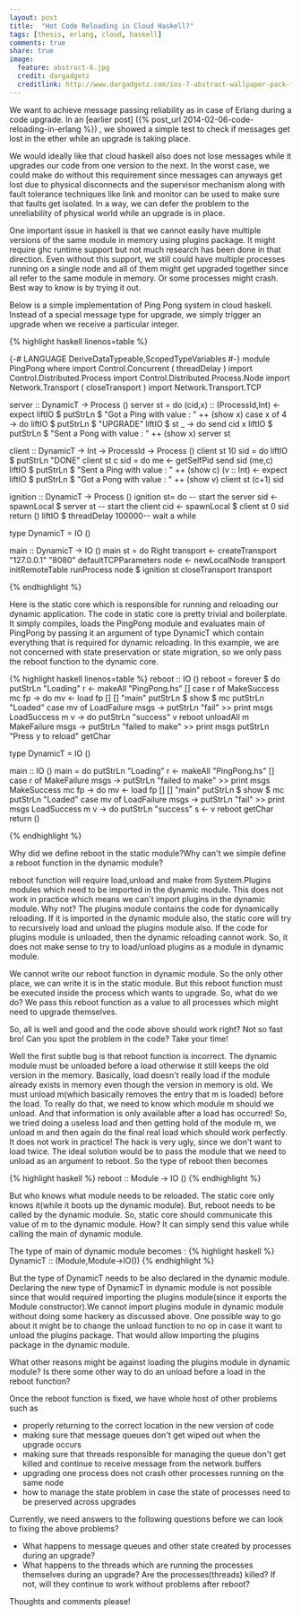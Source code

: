 ```yaml
---
layout: post
title:  "Hot Code Reloading in Cloud Haskell?"
tags: [thesis, erlang, cloud, haskell]
comments: true
share: true
image:
  feature: abstract-6.jpg
  credit: dargadgetz
  creditlink: http://www.dargadgetz.com/ios-7-abstract-wallpaper-pack-for-iphone-5-and-ipod-touch-retina/
---
```


We want to achieve message passing reliability as in case of Erlang
during a code upgrade.  In an [earlier post] ({% post_url 2014-02-06-code-reloading-in-erlang %}) , we showed a simple test to
check if messages get lost in the ether while an upgrade is taking
place.

We would ideally like that cloud haskell also does not lose
messages while it upgrades our code from one version to the next.
In the worst case, we could make do without this requirement since
messages can anyways get lost due to physical disconnects and the
supervisor mechanism along with fault tolerance techniques like link
and monitor can be used to make sure that faults get isolated. In a
way, we can defer the problem to the unreliability of physical world
while an upgrade is in place.

One important issue in haskell is that we cannot easily have multiple
versions of the same module in memory using plugins package. It might
require ghc runtime support but not much research has been done in
that direction. Even without this support, we still could have
multiple processes running on a single node and all of them might get
upgraded together since all refer to the same module in memory. Or
some processes might crash. Best way to know is by trying it out.

Below is a simple implementation of Ping Pong system in cloud
haskell. Instead of a special message type for upgrade, we simply
trigger an upgrade when we receive a particular integer.

{% highlight haskell linenos=table %}

{-# LANGUAGE DeriveDataTypeable,ScopedTypeVariables #-}
module PingPong where
import Control.Concurrent ( threadDelay )
import Control.Distributed.Process
import Control.Distributed.Process.Node
import Network.Transport ( closeTransport )
import Network.Transport.TCP

server :: DynamicT -> Process ()
server st = do
    (cid,x) :: (ProcessId,Int) <- expect
    liftIO $ putStrLn $ "Got  a Ping with value : " ++ (show x)
    case x of
      4 -> do
        liftIO $ putStrLn $ "UPGRADE"
        liftIO $ st
      _ -> do
        send cid x
        liftIO $ putStrLn $ "Sent a Pong with value : " ++ (show x)
        server st

client :: DynamicT -> Int -> ProcessId -> Process ()
client st 10 sid = do
  liftIO $ putStrLn "DONE"
client st c sid = do
  me <- getSelfPid
  send sid (me,c)
  liftIO $ putStrLn $ "Sent a Ping with value : " ++ (show c)
  (v :: Int) <- expect
  liftIO $ putStrLn $ "Got  a Pong with value : " ++ (show v)
  client st (c+1) sid

ignition :: DynamicT -> Process ()
ignition st= do
    -- start the server
    sid <- spawnLocal $ server st
    -- start the client
    cid <- spawnLocal $ client st 0 sid
    return ()
    liftIO $ threadDelay 100000-- wait a while

type DynamicT = IO ()

main :: DynamicT -> IO ()
main st = do
    Right transport <- createTransport "127.0.0.1" "8080"
                            defaultTCPParameters
    node <- newLocalNode transport initRemoteTable
    runProcess node $ ignition st
    closeTransport transport

{% endhighlight %}

Here is the static core which is responsible for running and reloading
our dynamic application. The code in static core is pretty trivial
and boilerplate. It simply compiles, loads the PingPong module and
evaluates main of PingPong by passing it an argument of type DynamicT
which contain everything that is required for dynamic reloading. In
this example, we are not concerned with state preservation or state
migration, so we only pass the reboot function to the dynamic core.

{% highlight haskell linenos=table %}
reboot :: IO ()
reboot = forever $ do
  putStrLn "Loading"
  r <- makeAll "PingPong.hs" []
  case r of
    MakeSuccess mc fp -> do
      mv <- load fp [] [] "main"
      putStrLn $ show $ mc
      putStrLn "Loaded"
      case mv of
        LoadFailure msgs -> putStrLn "fail" >> print msgs
        LoadSuccess m v -> do
        putStrLn "success"
        v reboot
        unloadAll m
    MakeFailure msgs -> putStrLn "failed to make" >> print msgs
  putStrLn "Press y to reload"
  getChar

type DynamicT = IO ()

main :: IO ()
main = do
  putStrLn "Loading"
  r <- makeAll "PingPong.hs" []
  case r of
    MakeFailure msgs -> putStrLn "failed to make" >> print msgs
    MakeSuccess mc fp -> do
      mv <- load fp [] [] "main"
      putStrLn $ show $ mc
      putStrLn "Loaded"
      case mv of
        LoadFailure msgs -> putStrLn "fail" >> print msgs
        LoadSuccess m v -> do
        putStrLn "success"
        s <- v reboot
        getChar
        return ()

{% endhighlight %}


Why did we define reboot in the static module?Why can't we simple
define a reboot function in the dynamic module?

reboot function will require load,unload and make from System.Plugins
modules which need to be imported in the dynamic module. This does not
work in practice which means we can't import plugins in the dynamic
module. Why not? The plugins module contains the code for dynamically
reloading. If it is imported in the dynamic module also, the static
core will try to recursively load and unload the plugins module
also. If the code for plugins module is unloaded, then the dynamic
reloading cannot work. So, it does not make sense to try to
load/unload plugins as a module in dynamic module.

We cannot write our reboot function in dynamic module. So the only
other place, we can write it is in the static module. But this reboot
function must be executed inside the process which wants to
upgrade. So, what do we do? We pass this reboot function as a value to
all processes which might need to upgrade themselves.

So, all is well and good and the code above should work right? Not so
fast bro! Can you spot the problem in the code? Take your time!

Well the first subtle bug is that reboot function is incorrect. The
dynamic module must be unloaded before a load otherwise it still keeps
the old version in the memory. Basically, load doesn't really load if
the module already exists in memory even though the version in memory
is old. We must unload m(which basically removes the entry that m is
loaded) before the load. To really do that, we need to know which
module m should we unload. And that information is only available
after a load has occurred! So, we tried doing a useless load and then
getting hold of the module m, we unload m  and then again do the final
real load which should work perfectly. It does not work in practice!
The hack is very ugly, since we don't want to load twice.
The ideal solution would be to pass the module that we need to unload
as an argument to reboot. So the type of reboot then becomes

{% highlight haskell %}
reboot :: Module -> IO ()
{% endhighlight %}

But who knows what module needs to be reloaded. The static core only
knows it(while it boots up the dynamic module). But, reboot needs to
be called by the dynamic module. So, static core should communicate
this value of m to the dynamic module. How? It can simply send this
value while calling the main of dynamic module.

The type of main of dynamic module becomes :
{% highlight haskell %}
DynamicT :: (Module,Module->IO())
{% endhighlight %}

But the type of DynamicT needs to be also declared in the dynamic
module. Declaring the new type of DynamicT in dynamic module is not
possible since that would required importing the plugins module(since
it exports the Module constructor).We cannot import plugins module in
dynamic module without doing some hackery as discussed above.
One possible way to go about it might be to change the unload function
to no op in case it want to unload the plugins package. That would
allow importing the plugins package in the dynamic module.

What other reasons might be against loading the plugins module in
dynamic module? Is there some other way to do an unload before a load
in the reboot function?

Once the reboot function is fixed, we have whole host of other
problems such as

* properly returning to the correct location in the new version of
code
* making sure that message queues don't get wiped out when the upgrade
  occurs
* making sure that threads responsible for managing the queue don't
  get killed and continue to receive message from the network buffers
* upgrading one process does not crash other processes running on the
  same node
* how to manage the state problem in case the state of processes need
  to be preserved across upgrades

Currently, we need answers to the following questions before we can
look to fixing the above problems?

* What happens to message queues and other state created by processes
  during an upgrade?
* What happens to the threads which are running the processes themselves during
  an upgrade? Are the processes(threads) killed? If not, will they
  continue to work without problems after reboot?

Thoughts and comments please!
